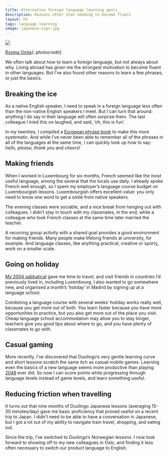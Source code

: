 ```yaml
---
title: Alternative foreign language learning goals
description: Reasons other than needing to become fluent
layout: hh
tags: language learning
image: japanese-sign.jpg
---
```


![](japanese-sign.jpg)

[Ryoma Onita](https://unsplash.com/photos/t-J5BZ1a4fY){:.photocredit}

We often talk about how to learn a foreign language, but not always about why.
Living abroad has given me the strongest motivation to become fluent in other languages.
But I’ve also found other reasons to learn a few phrases, or just the basics.

## Breaking the ice

As a native English speaker, I need to speak in a foreign language less often than the non-native English speakers I meet.
But I can turn that around: anything I do say in their language will often surprise them.
The last colleague I tried this on laughed, and said, ‘oh, this is fun’.

In my twenties, I compiled a
[European phrase book](/european_phrase_book) to make this more systematic.
And while I’ve never been able to remember all of the phrases in all of the languages at the same time, I can quickly look up how to say: _hello, please, thank you_ and _cheers!_

## Making friends

When I worked in Luxembourg for six months, French seemed like the most useful language, among the several that the locals use daily.
I already spoke French well enough, so I spent my employer’s language course budget on Luxembourgish lessons.
Luxembourgish offers excellent value: you only need to know one word to get a smile from native speakers.

The evening classes were sociable, and a nice break from hanging out with colleagues.
I didn’t stay in touch with my classmates, in the end, while a colleague who took French classes at the same time later married the teacher.

A recurring group activity with a shared goal provides a good environment for making friends.
Many people make lifelong friends at university, for example.
And language classes, like anything practical, creative or sporty, work on a smaller scale.

## Going on holiday

[My 2004 sabbatical](sabbatical-2004) gave me time to travel, 
and visit friends in countries I’d previously lived in, including Luxembourg.
I also wanted to go somewhere new, and organised a month’s ‘holiday’ in Madrid by signing up at a language school.

Combining a language course with several weeks’ holiday works really well, because you get more out of both.
You learn faster because you have more opportunities to practice,
but you also get more out of the place you visit.
Cheap language school accommodation may allow you to stay longer, 
teachers give you good tips about where to go, and you have plenty of classmates to go with.

## Casual gaming

More recently, I’ve discovered that Duolingo’s very gentle learning curve and short lessons scratch the same itch as casual mobile games.
Learning even the basics of a new language seems more productive than playing
[2048]() ever did.
So now I can score points while progressing through language levels instead of game levels, and learn something useful.

## Reducing friction when travelling

It turns out that nine months of Duolingo Japanese lessons (averaging 15-30 minutes/day) gave me basic proficiency that proved useful on a recent trip to Japan.
I didn’t need to be able to have a conversation in Japanese, but I got a lot out of my ability to navigate train travel, shopping, and eating out.

Since the trip, I’ve switched to Duolingo’s Norwegian lessons.
I now look forward to showing off to my new colleagues in Oslo,
and finding it less often necessary to switch our product language to English.
